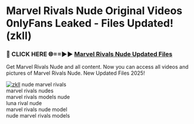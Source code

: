 # Marvel Rivals Nude Original Videos 0nlyFans Leaked - Files Updated! (zkll)

<h3>🔴 CLICK HERE 🌐==►► <a href="https://tinyurl.com/yc6ubb5a" rel="nofollow">Marvel Rivals Nude Updated Files</a></h3>

Get Marvel Rivals Nude and all content. Now you can access all videos and pictures of Marvel Rivals Nude. New Updated Files 2025!

[![zkll](https://i.imgur.com/7eu0CRL.gif)](https://tinyurl.com/yc6ubb5a)
nude marvel rivals<br>
marvel rivals nudes<br>
marvel rivals models nude<br>
luna rival nude<br>
marvel rivals nude model<br>
nude marvel rivals models